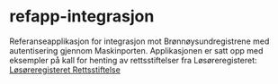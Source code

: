 # refapp-integrasjon
Referanseapplikasjon for integrasjon mot Brønnøysundregistrene med autentisering gjennom Maskinporten.
Applikasjonen er satt opp med eksempler på kall for henting av rettsstiftelser fra Løsøreregisteret: 
[Løsøreregisteret Rettsstiftelse](https://brreg.github.io/docs/apidokumentasjon/losoreregisteret/rettsstiftelse/)
